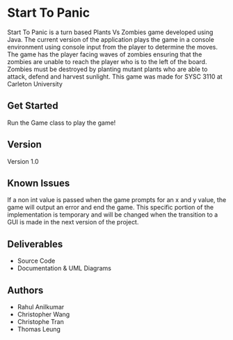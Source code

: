 # Start To Panic

Start To Panic is a turn based Plants Vs Zombies game developed using Java. The current version of the application plays the game in a console environment using console input from the player to determine the moves. The game has the player facing waves of zombies ensuring that the zombies are unable to reach the player who is to the left of the board. Zombies must be destroyed by planting mutant plants who are able to attack, defend and harvest sunlight. This game was made for SYSC 3110 at Carleton University

## Get Started

Run the Game class to play the game!

## Version

Version 1.0 

## Known Issues

If a non int value is passed when the game prompts for an x and y value, the game will output an error and end the game. This specific portion of the implementation is temporary and will be changed when the transition to a GUI is made in the next version of the project.

## Deliverables

* Source Code
* Documentation & UML Diagrams

## Authors

* Rahul Anilkumar
* Christopher Wang
* Christophe Tran
* Thomas Leung
